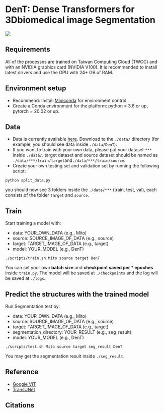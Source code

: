 # DenT: Dense Transformers for 3Dbiomedical image Segmentation

![](./figure/DenT/png)

## Requirements

All of the processes are trained on Taiwan Computing Cloud (TWCC) and with an NVIDIA graphics card (NVIDIA V100). It is recommended to install latest drivers and use the GPU with 24+ GB of RAM.

## Environment setup
- Recommend: Install [Miniconda](https://conda.io/miniconda.html) for environment control.
- Create a Conda environment for the platform: python = 3.6 or up, pytorch = 20.02 or up.

## Data
- Data is currently available [here](https://drive.google.com/drive/folders/10LJxPudM3GWgYvN6Rz-DhLWFRMt4WJLD?usp=sharing). Download to the `./data/` directory (for example, you should see data inside `./data/DenT`). 
- If you want to train with your own data, please put your dataset `***` inside `./data/`. target dataset and source dataset should be named as `./data/***/train/target`and`./data/***/train/source`.
- Create your own testing set and validation set by running the following script:
```shell
python split_data.py
```
you should now see 3 folders inside the `./data/***` (train, test, val), each consists of the folder `target` and `source`.

## Train
Start training a model with:
- data: YOUR_OWN_DATA (e.g., Mito)
- source: SOURCE_IMAGE_OF_DATA (e.g., source)
- target: TARGET_IMAGE_OF_DATA (e.g., target)
- model: YOUR_MODEL (e.g., DenT)
```shell
./scripts/train.sh Mito source target DenT
```
You can set your own **batch size** and **checkpoint saved per * epoches** inside `train.py`.
The model will be saved at `./checkpoints` and the log will be saved at `./logs`.

## Predict the structures with the trained model
Run Segmentation test by:
- data: YOUR_OWN_DATA (e.g., Mito)
- source: SOURCE_IMAGE_OF_DATA (e.g., source)
- target: TARGET_IMAGE_OF_DATA (e.g., target)
- segmentation_directory: YOUR_RESULT (e.g., seg_result)
- model: YOUR_MODEL (e.g., DenT)
```shell
./scripts/test.sh Mito source target seg_result DenT
```
You may get the segmentation result inside `./seg_result`.

## Reference
- [Google ViT](https://github.com/google-research/vision_transformer)
- [TransUNet](https://github.com/Beckschen/TransUNet)

## Citations

```bibtex
```

